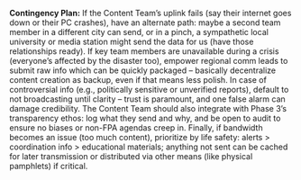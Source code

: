**Contingency Plan:** If the Content Team’s uplink fails (say their internet goes down or their PC crashes), have an alternate path: maybe a second team member in a different city can send, or in a pinch, a sympathetic local university or media station might send the data for us (have those relationships ready). If key team members are unavailable during a crisis (everyone’s affected by the disaster too), empower regional comm leads to submit raw info which can be quickly packaged – basically decentralize content creation as backup, even if that means less polish. In case of controversial info (e.g., politically sensitive or unverified reports), default to not broadcasting until clarity – trust is paramount, and one false alarm can damage credibility. The Content Team should also integrate with Phase 3’s transparency ethos: log what they send and why, and be open to audit to ensure no biases or non-FPA agendas creep in. Finally, if bandwidth becomes an issue (too much content), prioritize by life safety: alerts > coordination info > educational materials; anything not sent can be cached for later transmission or distributed via other means (like physical pamphlets) if critical.